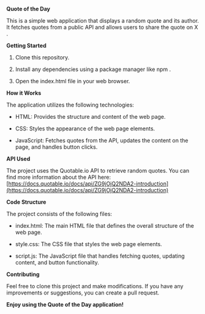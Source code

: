 **Quote of the Day**

This is a simple web application that displays a random quote and its author. It fetches quotes from a public API and allows users to share the quote on X .

**Getting Started**

1.  Clone this repository.
    
2.  Install any dependencies using a package manager like npm .
    
3.  Open the index.html file in your web browser.
    

**How it Works**

The application utilizes the following technologies:

*   HTML: Provides the structure and content of the web page.
    
*   CSS: Styles the appearance of the web page elements.
    
*   JavaScript: Fetches quotes from the API, updates the content on the page, and handles button clicks.
    

**API Used**

The project uses the Quotable.io API to retrieve random quotes. You can find more information about the API here: [https://docs.quotable.io/docs/api/ZG9jOjQ2NDA2-introduction](https://docs.quotable.io/docs/api/ZG9jOjQ2NDA2-introduction)

**Code Structure**

The project consists of the following files:

*   index.html: The main HTML file that defines the overall structure of the web page.
    
*   style.css: The CSS file that styles the web page elements.
    
*   script.js: The JavaScript file that handles fetching quotes, updating content, and button functionality.
    

**Contributing**

Feel free to clone this project and make modifications. If you have any improvements or suggestions, you can create a pull request.


**Enjoy using the Quote of the Day application!**